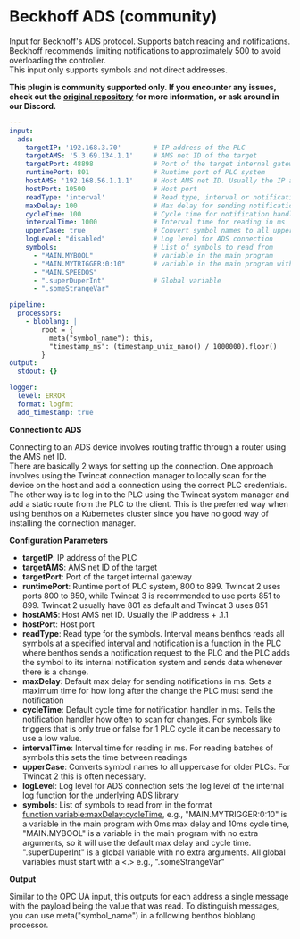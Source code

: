 # Beckhoff ADS (community)

Input for Beckhoff's ADS protocol. Supports batch reading and notifications. Beckhoff recommends limiting notifications to approximately 500 to avoid overloading the controller.\
This input only supports symbols and not direct addresses.

**This plugin is community supported only. If you encounter any issues, check out the** [**original repository**](https://github.com/RuneRoven/benthosADS) **for more information, or ask around in our Discord.**

```yaml
---
input:
  ads:
    targetIP: '192.168.3.70'        # IP address of the PLC
    targetAMS: '5.3.69.134.1.1'     # AMS net ID of the target
    targetPort: 48898               # Port of the target internal gateway
    runtimePort: 801                # Runtime port of PLC system
    hostAMS: '192.168.56.1.1.1'     # Host AMS net ID. Usually the IP address + .1.1
    hostPort: 10500                 # Host port
    readType: 'interval'            # Read type, interval or notification
    maxDelay: 100                   # Max delay for sending notifications in ms
    cycleTime: 100                  # Cycle time for notification handler in ms
    intervalTime: 1000              # Interval time for reading in ms
    upperCase: true                 # Convert symbol names to all uppercase for older PLCs
    logLevel: "disabled"            # Log level for ADS connection
    symbols:                        # List of symbols to read from
      - "MAIN.MYBOOL"               # variable in the main program
      - "MAIN.MYTRIGGER:0:10"       # variable in the main program with 0ms max delay and 10ms cycleTime
      - "MAIN.SPEEDOS"
      - ".superDuperInt"            # Global variable
      - ".someStrangeVar"

pipeline:
  processors:
    - bloblang: |
        root = {
          meta("symbol_name"): this,
          "timestamp_ms": (timestamp_unix_nano() / 1000000).floor()
        }
output:
  stdout: {}

logger:
  level: ERROR
  format: logfmt
  add_timestamp: true
```

**Connection to ADS**

Connecting to an ADS device involves routing traffic through a router using the AMS net ID.\
There are basically 2 ways for setting up the connection. One approach involves using the Twincat connection manager to locally scan for the device on the host and add a connection using the correct PLC credentials. The other way is to log in to the PLC using the Twincat system manager and add a static route from the PLC to the client. This is the preferred way when using benthos on a Kubernetes cluster since you have no good way of installing the connection manager.

**Configuration Parameters**

* **targetIP**: IP address of the PLC
* **targetAMS**: AMS net ID of the target
* **targetPort**: Port of the target internal gateway
* **runtimePort**: Runtime port of PLC system, 800 to 899. Twincat 2 uses ports 800 to 850, while Twincat 3 is recommended to use ports 851 to 899. Twincat 2 usually have 801 as default and Twincat 3 uses 851
* **hostAMS**: Host AMS net ID. Usually the IP address + .1.1
* **hostPort**: Host port
* **readType**: Read type for the symbols. Interval means benthos reads all symbols at a specified interval and notification is a function in the PLC where benthos sends a notification request to the PLC and the PLC adds the symbol to its internal notification system and sends data whenever there is a change.
* **maxDelay**: Default max delay for sending notifications in ms. Sets a maximum time for how long after the change the PLC must send the notification
* **cycleTime**: Default cycle time for notification handler in ms. Tells the notification handler how often to scan for changes. For symbols like triggers that is only true or false for 1 PLC cycle it can be necessary to use a low value.
* **intervalTime**: Interval time for reading in ms. For reading batches of symbols this sets the time between readings
* **upperCase**: Converts symbol names to all uppercase for older PLCs. For Twincat 2 this is often necessary.
* **logLevel**: Log level for ADS connection sets the log level of the internal log function for the underlying ADS library
* **symbols**: List of symbols to read from in the format [function.variable:maxDelay:cycleTime](function.variable:maxDelay:cycleTime), e.g., "MAIN.MYTRIGGER:0:10" is a variable in the main program with 0ms max delay and 10ms cycle time, "MAIN.MYBOOL" is a variable in the main program with no extra arguments, so it will use the default max delay and cycle time. ".superDuperInt" is a global variable with no extra arguments. All global variables must start with a <.> e.g., ".someStrangeVar"

**Output**

Similar to the OPC UA input, this outputs for each address a single message with the payload being the value that was read. To distinguish messages, you can use meta("symbol\_name") in a following benthos bloblang processor.
